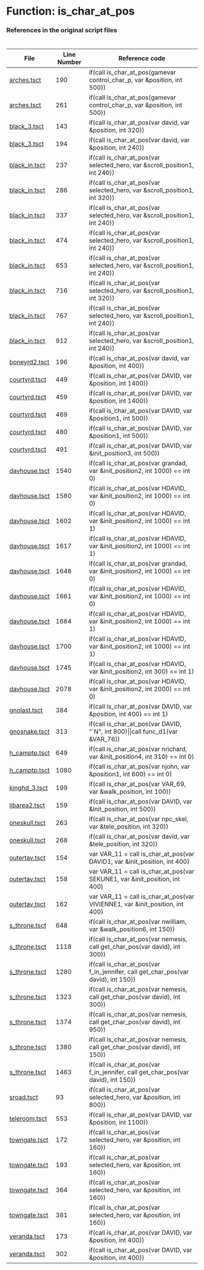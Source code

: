 # Function: is_char_at_pos 
### References in the original script files

#

| File | Line Number | Reference code |
| --- | --- | --- |
| [arches.tsct](../../../out/arches.tsct#L190) | 190 | if(call is_char_at_pos(gamevar control_char_p, var &position, int 500)) |
| [arches.tsct](../../../out/arches.tsct#L261) | 261 | if(call is_char_at_pos(gamevar control_char_p, var &position, int 500)) |
| [black_3.tsct](../../../out/black_3.tsct#L143) | 143 | if(call is_char_at_pos(var david, var &position, int 320)) |
| [black_3.tsct](../../../out/black_3.tsct#L194) | 194 | if(call is_char_at_pos(var david, var &position, int 240)) |
| [black_in.tsct](../../../out/black_in.tsct#L237) | 237 | if(call is_char_at_pos(var selected_hero, var &scroll_position1, int 240)) |
| [black_in.tsct](../../../out/black_in.tsct#L286) | 286 | if(call is_char_at_pos(var selected_hero, var &scroll_position1, int 320)) |
| [black_in.tsct](../../../out/black_in.tsct#L337) | 337 | if(call is_char_at_pos(var selected_hero, var &scroll_position1, int 240)) |
| [black_in.tsct](../../../out/black_in.tsct#L474) | 474 | if(call is_char_at_pos(var selected_hero, var &scroll_position1, int 240)) |
| [black_in.tsct](../../../out/black_in.tsct#L653) | 653 | if(call is_char_at_pos(var selected_hero, var &scroll_position1, int 240)) |
| [black_in.tsct](../../../out/black_in.tsct#L716) | 716 | if(call is_char_at_pos(var selected_hero, var &scroll_position1, int 320)) |
| [black_in.tsct](../../../out/black_in.tsct#L767) | 767 | if(call is_char_at_pos(var selected_hero, var &scroll_position1, int 240)) |
| [black_in.tsct](../../../out/black_in.tsct#L912) | 912 | if(call is_char_at_pos(var selected_hero, var &scroll_position1, int 240)) |
| [boneyrd2.tsct](../../../out/boneyrd2.tsct#L196) | 196 | if(call is_char_at_pos(var david, var &position, int 400)) |
| [courtyrd.tsct](../../../out/courtyrd.tsct#L449) | 449 | if(call is_char_at_pos(var DAVID, var &position, int 1400)) |
| [courtyrd.tsct](../../../out/courtyrd.tsct#L459) | 459 | if(call is_char_at_pos(var DAVID, var &position, int 1400)) |
| [courtyrd.tsct](../../../out/courtyrd.tsct#L469) | 469 | if(call is_char_at_pos(var DAVID, var &position1, int 500)) |
| [courtyrd.tsct](../../../out/courtyrd.tsct#L480) | 480 | if(call is_char_at_pos(var DAVID, var &position1, int 500)) |
| [courtyrd.tsct](../../../out/courtyrd.tsct#L491) | 491 | if(call is_char_at_pos(var DAVID, var &init_position3, int 500)) |
| [davhouse.tsct](../../../out/davhouse.tsct#L1540) | 1540 | if(call is_char_at_pos(var grandad, var &init_position2, int 1000) == int 0) |
| [davhouse.tsct](../../../out/davhouse.tsct#L1580) | 1580 | if(call is_char_at_pos(var HDAVID, var &init_position2, int 1000) == int 0) |
| [davhouse.tsct](../../../out/davhouse.tsct#L1602) | 1602 | if(call is_char_at_pos(var HDAVID, var &init_position2, int 1000) == int 1) |
| [davhouse.tsct](../../../out/davhouse.tsct#L1617) | 1617 | if(call is_char_at_pos(var HDAVID, var &init_position2, int 1000) == int 1) |
| [davhouse.tsct](../../../out/davhouse.tsct#L1648) | 1648 | if(call is_char_at_pos(var grandad, var &init_position2, int 1000) == int 0) |
| [davhouse.tsct](../../../out/davhouse.tsct#L1661) | 1661 | if(call is_char_at_pos(var HDAVID, var &init_position2, int 1000) == int 0) |
| [davhouse.tsct](../../../out/davhouse.tsct#L1684) | 1684 | if(call is_char_at_pos(var HDAVID, var &init_position2, int 1000) == int 1) |
| [davhouse.tsct](../../../out/davhouse.tsct#L1700) | 1700 | if(call is_char_at_pos(var HDAVID, var &init_position2, int 1000) == int 1) |
| [davhouse.tsct](../../../out/davhouse.tsct#L1745) | 1745 | if(call is_char_at_pos(var HDAVID, var &init_position2, int 300) == int 1) |
| [davhouse.tsct](../../../out/davhouse.tsct#L2078) | 2078 | if(call is_char_at_pos(var HDAVID, var &init_position2, int 2000) == int 0) |
| [gnolast.tsct](../../../out/gnolast.tsct#L384) | 384 | if(call is_char_at_pos(var DAVID, var &position, int 400) == int 1) |
| [gnosnake.tsct](../../../out/gnosnake.tsct#L313) | 313 | if(call is_char_at_pos(var DAVID, "`N", int 800)\|\|call func_d1(var &VAR_76)) |
| [h_camptp.tsct](../../../out/h_camptp.tsct#L649) | 649 | if(call is_char_at_pos(var nrichard, var &init_position4, int 310) == int 0) |
| [h_camptp.tsct](../../../out/h_camptp.tsct#L1080) | 1080 | if(call is_char_at_pos(var njohn, var &position1, int 600) == int 0) |
| [kinghd_3.tsct](../../../out/kinghd_3.tsct#L199) | 199 | if(call is_char_at_pos(var VAR_69, var &walk_position, int 100)) |
| [libarea2.tsct](../../../out/libarea2.tsct#L159) | 159 | if(call is_char_at_pos(var DAVID, var &init_position, int 500)) |
| [oneskull.tsct](../../../out/oneskull.tsct#L263) | 263 | if(call is_char_at_pos(var npc_skel, var &tele_position, int 320)) |
| [oneskull.tsct](../../../out/oneskull.tsct#L268) | 268 | if(call is_char_at_pos(var david, var &tele_position, int 320)) |
| [outertav.tsct](../../../out/outertav.tsct#L154) | 154 | var VAR_11 = call is_char_at_pos(var DAVID1, var &init_position, int 400) |
| [outertav.tsct](../../../out/outertav.tsct#L158) | 158 | var VAR_11 = call is_char_at_pos(var SEKUNE1, var &init_position, int 400) |
| [outertav.tsct](../../../out/outertav.tsct#L162) | 162 | var VAR_11 = call is_char_at_pos(var VIVIENNE1, var &init_position, int 400) |
| [s_throne.tsct](../../../out/s_throne.tsct#L648) | 648 | if(call is_char_at_pos(var nwilliam, var &walk_position6, int 150)) |
| [s_throne.tsct](../../../out/s_throne.tsct#L1118) | 1118 | if(call is_char_at_pos(var nemesis, call get_char_pos(var david), int 300)) |
| [s_throne.tsct](../../../out/s_throne.tsct#L1280) | 1280 | if(call is_char_at_pos(var f_in_jennifer, call get_char_pos(var david), int 150)) |
| [s_throne.tsct](../../../out/s_throne.tsct#L1323) | 1323 | if(call is_char_at_pos(var nemesis, call get_char_pos(var david), int 300)) |
| [s_throne.tsct](../../../out/s_throne.tsct#L1374) | 1374 | if(call is_char_at_pos(var nemesis, call get_char_pos(var david), int 950)) |
| [s_throne.tsct](../../../out/s_throne.tsct#L1380) | 1380 | if(call is_char_at_pos(var nemesis, call get_char_pos(var david), int 150)) |
| [s_throne.tsct](../../../out/s_throne.tsct#L1463) | 1463 | if(call is_char_at_pos(var f_in_jennifer, call get_char_pos(var david), int 150)) |
| [sroad.tsct](../../../out/sroad.tsct#L93) | 93 | if(call is_char_at_pos(var selected_hero, var &position, int 800)) |
| [teleroom.tsct](../../../out/teleroom.tsct#L553) | 553 | if(call is_char_at_pos(var DAVID, var &position, int 1100)) |
| [towngate.tsct](../../../out/towngate.tsct#L172) | 172 | if(call is_char_at_pos(var selected_hero, var &position, int 160)) |
| [towngate.tsct](../../../out/towngate.tsct#L193) | 193 | if(call is_char_at_pos(var selected_hero, var &position, int 160)) |
| [towngate.tsct](../../../out/towngate.tsct#L364) | 364 | if(call is_char_at_pos(var selected_hero, var &position, int 160)) |
| [towngate.tsct](../../../out/towngate.tsct#L381) | 381 | if(call is_char_at_pos(var selected_hero, var &position, int 160)) |
| [veranda.tsct](../../../out/veranda.tsct#L173) | 173 | if(call is_char_at_pos(var DAVID, var &position, int 400)) |
| [veranda.tsct](../../../out/veranda.tsct#L302) | 302 | if(call is_char_at_pos(var DAVID, var &position, int 400)) |
